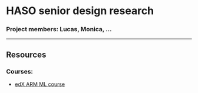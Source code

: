 # HASO senior design research
### Project members: Lucas, Monica, ...

---

## Resources
### Courses:
- [edX ARM ML course](/edX-ARM-ML-course/)

